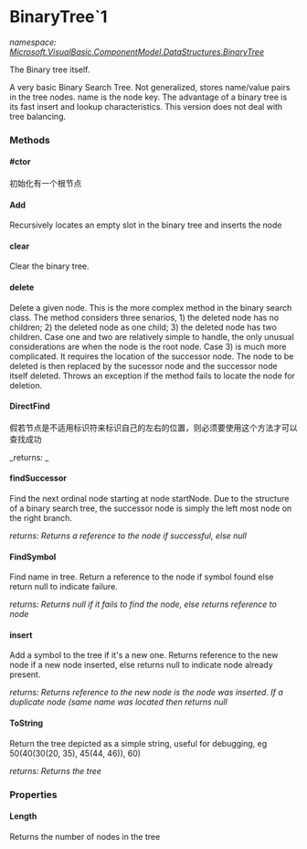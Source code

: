 ﻿
# BinaryTree`1
_namespace: [Microsoft.VisualBasic.ComponentModel.DataStructures.BinaryTree](N-Microsoft.VisualBasic.ComponentModel.DataStructures.BinaryTree.md)_

The Binary tree itself.
 
 A very basic Binary Search Tree. Not generalized, stores
 name/value pairs in the tree nodes. name is the node key.
 The advantage of a binary tree is its fast insert and lookup
 characteristics. This version does not deal with tree balancing.

### Methods

#### #ctor
初始化有一个根节点
#### Add
Recursively locates an empty slot in the binary tree and inserts the node
#### clear
Clear the binary tree.
#### delete
Delete a given node. This is the more complex method in the binary search
 class. The method considers three senarios, 1) the deleted node has no
 children; 2) the deleted node as one child; 3) the deleted node has two
 children. Case one and two are relatively simple to handle, the only
 unusual considerations are when the node is the root node. Case 3) is
 much more complicated. It requires the location of the successor node.
 The node to be deleted is then replaced by the sucessor node and the
 successor node itself deleted. Throws an exception if the method fails
 to locate the node for deletion.
#### DirectFind
假若节点是不适用标识符来标识自己的左右的位置，则必须要使用这个方法才可以查找成功

_returns: _
#### findSuccessor
Find the next ordinal node starting at node startNode.
 Due to the structure of a binary search tree, the
 successor node is simply the left most node on the right branch.

_returns: Returns a reference to the node if successful, else null_
#### FindSymbol
Find name in tree. Return a reference to the node
 if symbol found else return null to indicate failure.

_returns: Returns null if it fails to find the node, else returns reference to node_
#### insert
Add a symbol to the tree if it's a new one. Returns reference to the new
 node if a new node inserted, else returns null to indicate node already present.

_returns:  Returns reference to the new node is the node was inserted.
 If a duplicate node (same name was located then returns null_
#### ToString
Return the tree depicted as a simple string, useful for debugging, eg
 50(40(30(20, 35), 45(44, 46)), 60)

_returns: Returns the tree_


### Properties

#### Length
Returns the number of nodes in the tree


